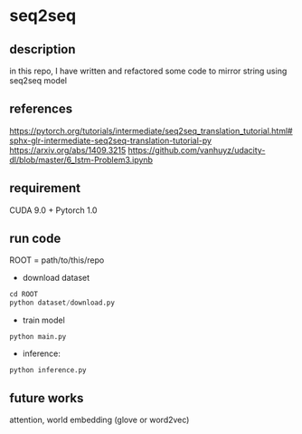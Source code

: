 # seq2seq
## description
in this repo, I have written and refactored some code to mirror string using seq2seq model
## references
https://pytorch.org/tutorials/intermediate/seq2seq_translation_tutorial.html#sphx-glr-intermediate-seq2seq-translation-tutorial-py
https://arxiv.org/abs/1409.3215
https://github.com/vanhuyz/udacity-dl/blob/master/6_lstm-Problem3.ipynb
## requirement
CUDA 9.0 + Pytorch 1.0
## run code
ROOT = path/to/this/repo
- download dataset
```python
cd ROOT
python dataset/download.py
```
- train model
```
python main.py
```
- inference:
```
python inference.py
```
## future works
attention, world embedding (glove or word2vec)